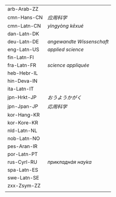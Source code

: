 | | |
|-|-|
| arb-Arab-ZZ |  |
| cmn-Hans-CN | _应用科学_ |
| cmn-Latn-CN | _yìngyòng kēxué_ |
| dan-Latn-DK |  |
| deu-Latn-DE | _angewandte Wissenschaft_ |
| eng-Latn-US | _applied science_ |
| fin-Latn-FI |  |
| fra-Latn-FR | _science appliquée_ |
| heb-Hebr-IL |  |
| hin-Deva-IN |  |
| ita-Latn-IT |  |
| jpn-Hrkt-JP | _おうようかがく_ |
| jpn-Jpan-JP | _応用科学_ |
| kor-Hang-KR |  |
| kor-Kore-KR |  |
| nld-Latn-NL |  |
| nob-Latn-NO |  |
| pes-Aran-IR |  |
| por-Latn-PT |  |
| rus-Cyrl-RU | _прикладнáя нау́ка_ |
| spa-Latn-ES |  |
| swe-Latn-SE |  |
| zxx-Zsym-ZZ |  |
|  |  |